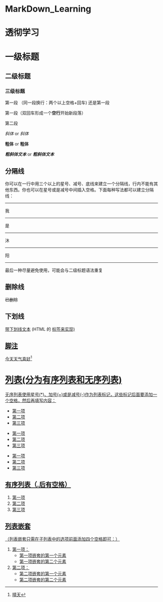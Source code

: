 # MarkDown_Learning

# 透彻学习


# 一级标题
## 二级标题
### 三级标题

第一段  （同一段换行：两个以上空格+回车)
还是第一段

第一段（双回车形成一个**空行**开始新段落）

第二段

*斜体*    or  _斜体_  

**粗体**  or __粗体__

***粗斜体文本***  or ___粗斜体文本___

## 分隔线
你可以在一行中用三个以上的星号、减号、底线来建立一个分隔线，行内不能有其他东西。你也可以在星号或是减号中间插入空格。下面每种写法都可以建立分隔线：

***
我
* * *
是
******
沐
- - -
阳  
----- ----- 
最后一种尽量避免使用，可能会与二级标题语法重复

## 删除线
 ~~已删除~~ 

## 下划线
<u>带下划线文本</u> (HTML 的 <u> 标签来实现)

## 脚注
今天天气真好[^注释1]   
[^注释1]:晴天

# 列表(分为有序列表和无序列表)  
无序列表使用星号(*)、加号(+)或是减号(-)作为列表标记，这些标记后面要添加一个空格，然后再填写内容：
* 第一项
* 第二项
* 第三项

+ 第一项
+ 第二项
+ 第三项


- 第一项
- 第二项
- 第三项

## 有序列表（.后有空格）

1. 第一项
2. 第二项
3. 第三项

## 列表嵌套
（列表嵌套只需在子列表中的选项前面添加四个空格即可：）
1. 第一项：
    - 第一项嵌套的第一个元素
    - 第一项嵌套的第二个元素
2. 第二项：
    - 第二项嵌套的第一个元素
    - 第二项嵌套的第二个元素
